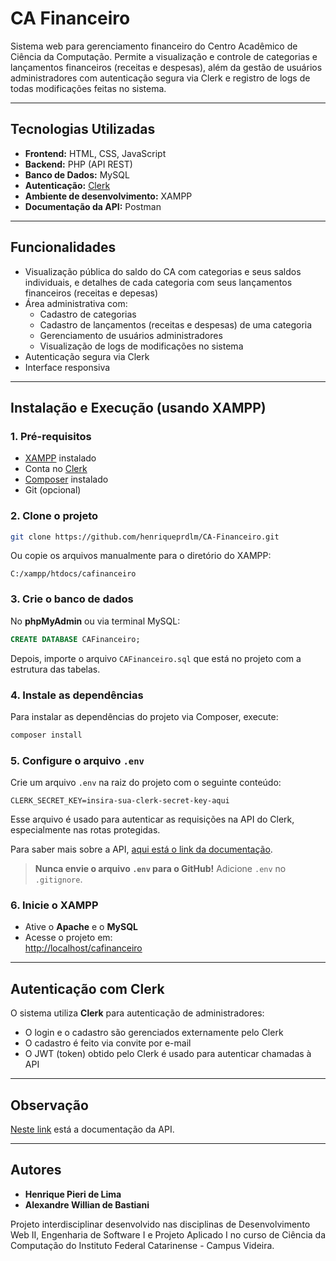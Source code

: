 # CA Financeiro

Sistema web para gerenciamento financeiro do Centro Acadêmico de Ciência da Computação.
Permite a visualização e controle de categorias e lançamentos financeiros (receitas e despesas), além da gestão de usuários administradores com autenticação segura via Clerk e registro de logs de todas modificações feitas no sistema.

---

## Tecnologias Utilizadas

- **Frontend:** HTML, CSS, JavaScript
- **Backend:** PHP (API REST)
- **Banco de Dados:** MySQL
- **Autenticação:** [Clerk](https://clerk.dev/)
- **Ambiente de desenvolvimento:** XAMPP
- **Documentação da API:** Postman

---

## Funcionalidades

- Visualização pública do saldo do CA com categorias e seus saldos individuais, e detalhes de cada categoria com seus lançamentos financeiros (receitas e depesas)
- Área administrativa com:
  - Cadastro de categorias
  - Cadastro de lançamentos (receitas e despesas) de uma categoria
  - Gerenciamento de usuários administradores
  - Visualização de logs de modificações no sistema
- Autenticação segura via Clerk
- Interface responsiva

---

## Instalação e Execução (usando XAMPP)

### 1. Pré-requisitos

- [XAMPP](https://www.apachefriends.org/index.html) instalado
- Conta no [Clerk](https://clerk.dev)
- [Composer](https://getcomposer.org/) instalado
- Git (opcional)

### 2. Clone o projeto

```bash
git clone https://github.com/henriqueprdlm/CA-Financeiro.git
```

Ou copie os arquivos manualmente para o diretório do XAMPP:

```
C:/xampp/htdocs/cafinanceiro
```

### 3. Crie o banco de dados

No **phpMyAdmin** ou via terminal MySQL:

```sql
CREATE DATABASE CAFinanceiro;
```

Depois, importe o arquivo `CAFinanceiro.sql` que está no projeto com a estrutura das tabelas.

### 4. Instale as dependências

Para instalar as dependências do projeto via Composer, execute:

```bash
composer install
```

### 5. Configure o arquivo `.env`

Crie um arquivo `.env` na raiz do projeto com o seguinte conteúdo:

```env
CLERK_SECRET_KEY=insira-sua-clerk-secret-key-aqui
```

Esse arquivo é usado para autenticar as requisições na API do Clerk, especialmente nas rotas protegidas.

Para saber mais sobre a API, [aqui está o link da documentação](https://documenter.getpostman.com/view/45854706/2sB2x6nsn6).

> **Nunca envie o arquivo `.env` para o GitHub!** Adicione `.env` no `.gitignore`.

### 6. Inicie o XAMPP

- Ative o **Apache** e o **MySQL**
- Acesse o projeto em:  
  [http://localhost/cafinanceiro](http://localhost/cafinanceiro)

---

## Autenticação com Clerk

O sistema utiliza **Clerk** para autenticação de administradores:

- O login e o cadastro são gerenciados externamente pelo Clerk
- O cadastro é feito via convite por e-mail
- O JWT (token) obtido pelo Clerk é usado para autenticar chamadas à API

---

## Observação

[Neste link](https://documenter.getpostman.com/view/45854706/2sB2x6nsn6) está a documentação da API.

---

## Autores

- **Henrique Pieri de Lima**
- **Alexandre Willian de Bastiani**

Projeto interdisciplinar desenvolvido nas disciplinas de Desenvolvimento Web II, Engenharia de Software I e Projeto Aplicado I no curso de Ciência da Computação do Instituto Federal Catarinense - Campus Videira.
